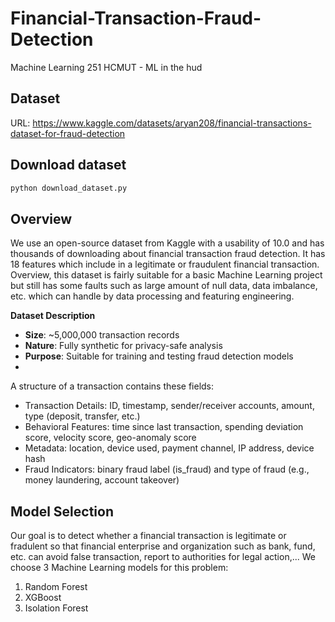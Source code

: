 # Financial-Transaction-Fraud-Detection
Machine Learning 251 HCMUT - ML in the hud

## Dataset
URL: https://www.kaggle.com/datasets/aryan208/financial-transactions-dataset-for-fraud-detection

## Download dataset
```bash
python download_dataset.py
```

## Overview
We use an open-source dataset from Kaggle with a usability of 10.0 and has thousands of downloading about financial transaction fraud detection. It has 18 features which include in a legitimate or fraudulent financial transaction. Overview, this dataset is fairly suitable for a basic Machine Learning project but still has some faults such as large amount of null data, data imbalance, etc. which can handle by data processing and featuring engineering. 

**Dataset Description**
- **Size**: ~5,000,000 transaction records
- **Nature**: Fully synthetic for privacy-safe analysis
- **Purpose**: Suitable for training and testing fraud detection models
- 
A structure of a transaction contains these fields:
- Transaction Details: ID, timestamp, sender/receiver accounts, amount, type (deposit, transfer, etc.)
- Behavioral Features: time since last transaction, spending deviation score, velocity score, geo-anomaly score
- Metadata: location, device used, payment channel, IP address, device hash
- Fraud Indicators: binary fraud label (is_fraud) and type of fraud (e.g., money laundering, account takeover)

## Model Selection
Our goal is to detect whether a financial transaction is legitimate or fradulent so that financial enterprise and organization such as bank, fund, etc. can avoid false transaction, report to authorities for legal action,... We choose 3 Machine Learning models for this problem:
1. Random Forest
2. XGBoost
3. Isolation Forest
